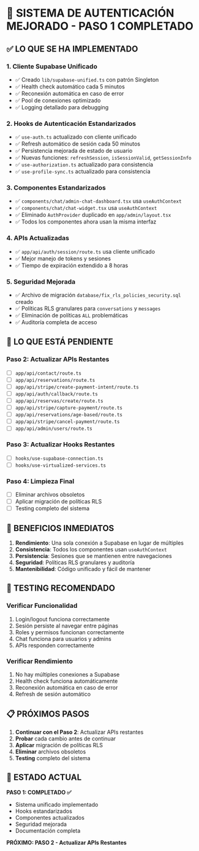 # 🚀 SISTEMA DE AUTENTICACIÓN MEJORADO - PASO 1 COMPLETADO

## ✅ LO QUE SE HA IMPLEMENTADO

### 1. **Cliente Supabase Unificado**
- ✅ Creado `lib/supabase-unified.ts` con patrón Singleton
- ✅ Health check automático cada 5 minutos
- ✅ Reconexión automática en caso de error
- ✅ Pool de conexiones optimizado
- ✅ Logging detallado para debugging

### 2. **Hooks de Autenticación Estandarizados**
- ✅ `use-auth.ts` actualizado con cliente unificado
- ✅ Refresh automático de sesión cada 50 minutos
- ✅ Persistencia mejorada de estado de usuario
- ✅ Nuevas funciones: `refreshSession`, `isSessionValid`, `getSessionInfo`
- ✅ `use-authorization.ts` actualizado para consistencia
- ✅ `use-profile-sync.ts` actualizado para consistencia

### 3. **Componentes Estandarizados**
- ✅ `components/chat/admin-chat-dashboard.tsx` usa `useAuthContext`
- ✅ `components/chat/chat-widget.tsx` usa `useAuthContext`
- ✅ Eliminado `AuthProvider` duplicado en `app/admin/layout.tsx`
- ✅ Todos los componentes ahora usan la misma interfaz

### 4. **APIs Actualizadas**
- ✅ `app/api/auth/session/route.ts` usa cliente unificado
- ✅ Mejor manejo de tokens y sesiones
- ✅ Tiempo de expiración extendido a 8 horas

### 5. **Seguridad Mejorada**
- ✅ Archivo de migración `database/fix_rls_policies_security.sql` creado
- ✅ Políticas RLS granulares para `conversations` y `messages`
- ✅ Eliminación de políticas `ALL` problemáticas
- ✅ Auditoría completa de acceso

## 🔄 LO QUE ESTÁ PENDIENTE

### **Paso 2: Actualizar APIs Restantes**
- [ ] `app/api/contact/route.ts`
- [ ] `app/api/reservations/route.ts`
- [ ] `app/api/stripe/create-payment-intent/route.ts`
- [ ] `app/api/auth/callback/route.ts`
- [ ] `app/api/reservas/create/route.ts`
- [ ] `app/api/stripe/capture-payment/route.ts`
- [ ] `app/api/reservations/age-based/route.ts`
- [ ] `app/api/stripe/cancel-payment/route.ts`
- [ ] `app/api/admin/users/route.ts`

### **Paso 3: Actualizar Hooks Restantes**
- [ ] `hooks/use-supabase-connection.ts`
- [ ] `hooks/use-virtualized-services.ts`

### **Paso 4: Limpieza Final**
- [ ] Eliminar archivos obsoletos
- [ ] Aplicar migración de políticas RLS
- [ ] Testing completo del sistema

## 🎯 BENEFICIOS INMEDIATOS

1. **Rendimiento**: Una sola conexión a Supabase en lugar de múltiples
2. **Consistencia**: Todos los componentes usan `useAuthContext`
3. **Persistencia**: Sesiones que se mantienen entre navegaciones
4. **Seguridad**: Políticas RLS granulares y auditoría
5. **Mantenibilidad**: Código unificado y fácil de mantener

## 🧪 TESTING RECOMENDADO

### **Verificar Funcionalidad**
1. Login/logout funciona correctamente
2. Sesión persiste al navegar entre páginas
3. Roles y permisos funcionan correctamente
4. Chat funciona para usuarios y admins
5. APIs responden correctamente

### **Verificar Rendimiento**
1. No hay múltiples conexiones a Supabase
2. Health check funciona automáticamente
3. Reconexión automática en caso de error
4. Refresh de sesión automático

## 📋 PRÓXIMOS PASOS

1. **Continuar con el Paso 2**: Actualizar APIs restantes
2. **Probar** cada cambio antes de continuar
3. **Aplicar** migración de políticas RLS
4. **Eliminar** archivos obsoletos
5. **Testing** completo del sistema

## 🎉 ESTADO ACTUAL

**PASO 1: COMPLETADO ✅**
- Sistema unificado implementado
- Hooks estandarizados
- Componentes actualizados
- Seguridad mejorada
- Documentación completa

**PRÓXIMO: PASO 2 - Actualizar APIs Restantes**
